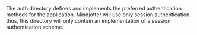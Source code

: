 The auth directory defines and implements the preferred authentication methods for the application.
Mindjotter will use only session authentication, thus, this directory will only contain an
implementation of a session authentication scheme.